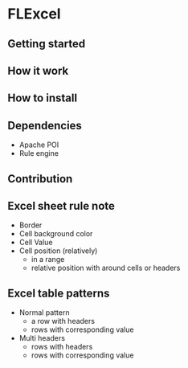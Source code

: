 # FLExcel

## Getting started

## How it work

## How to install


## Dependencies
- Apache POI
- Rule engine

## Contribution

## Excel sheet rule note

- Border
- Cell background color
- Cell Value
- Cell position (relatively)
  - in a range
  - relative position with around cells or headers

## Excel table patterns

- Normal pattern
  - a row with headers
  - rows with corresponding value
- Multi headers
  - rows with headers
  - rows with corresponding value
